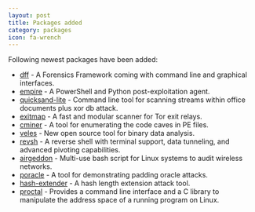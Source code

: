```yaml
---
layout: post
title: Packages added
category: packages
icon: fa-wrench
---
```


Following newest packages have been added:


* [dff]("https://github.com/arxsys/dff") - A Forensics Framework coming with command line and graphical interfaces.
* [empire]("https://github.com/adaptivethreat/Empire") - A PowerShell and Python post-exploitation agent.
* [quicksand-lite]("https://github.com/tylabs/quicksand_lite") - Command line tool for scanning streams within office documents plus xor db attack.
* [exitmap]("https://github.com/NullHypothesis/exitmap") - A fast and modular scanner for Tor exit relays.
* [cminer]("https://github.com/EgeBalci/Cminer/") - A tool for enumerating the code caves in PE files.
* [veles]("https://codisec.com/veles/") - New open source tool for binary data analysis.
* [revsh]("https://github.com/emptymonkey/revsh/") - A reverse shell with terminal support, data tunneling, and advanced pivoting capabilities.
* [airgeddon]("https://github.com/v1s1t0r1sh3r3/airgeddon") - Multi-use bash script for Linux systems to audit wireless networks.
* [poracle]("https://github.com/iagox86/poracle") - A tool for demonstrating padding oracle attacks.
* [hash-extender]("https://github.com/iagox86/hash_extender") - A hash length extension attack tool.
* [proctal]("https://github.com/daniel-araujo/proctal") - Provides a command line interface and a C library to manipulate the address space of a running program on Linux.



